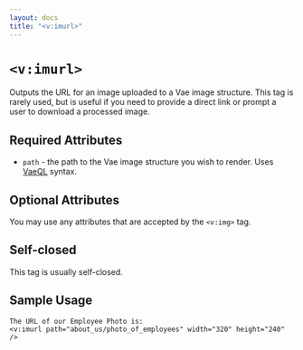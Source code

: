 ```yaml
---
layout: docs
title: "<v:imurl>"
---
```


# `<v:imurl>`

Outputs the URL for an image uploaded to a Vae image structure. This tag
is rarely used, but is useful if you need to provide a direct link or
prompt a user to download a processed image.

## Required Attributes

-   `path` - the path to the Vae image structure you wish to render.
    Uses [VaeQL](#vaeql) syntax.

## Optional Attributes

You may use any attributes that are accepted by the `<v:img>` tag.

## Self-closed

This tag is usually self-closed.

## Sample Usage

    The URL of our Employee Photo is:
    <v:imurl path="about_us/photo_of_employees" width="320" height="240" />
